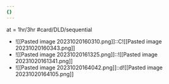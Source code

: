 ```yaml
---
{}
---
```


at = 1hr/3hr
#card/DLD/sequential
- ![[Pasted image 20231020160310.png]]::C![[Pasted image 20231020160343.png]] <!--SR:!2023-11-08,14,290-->
- ![[Pasted image 20231020161325.png]]::![[Pasted image 20231020161341.png]] <!--SR:!2023-11-07,9,272-->
- ![[Pasted image 20231020164042.png]]::d![[Pasted image 20231020164105.png]] <!--SR:!2023-11-06,8,252-->